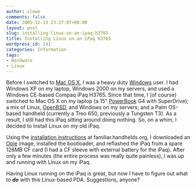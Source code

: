 ```yaml
---
author: slowe
comments: false
date: 2005-12-13 23:27:07+00:00
layout: post
slug: installing-linux-on-an-ipaq-h3765
title: Installing Linux on an iPaq H3765
wordpress_id: 141
categories: Information
tags:
- Hardware
- Linux
---
```


Before I switched to [Mac OS X](http://www.apple.com/macosx/), I was a heavy duty [Windows](http://www.microsoft.com/windows/) user. I had Windows XP on my laptop, Windows 2000 on my servers, and used a Windows CE-based Compaq iPaq H3765. Since that time, I (of course) switched to Mac OS X on my laptop (a 15" [PowerBook](http://www.apple.com/powerbook/) G4 with SuperDrive); a mix of Linux, [OpenBSD](http://www.openbsd.org/), and Windows on my servers; and a Palm OS-based handheld (currently a Treo 650, previously a Tungsten T3). As a result, I still had this iPaq sitting around doing nothing. So, on a whim, I decided to install Linux on my old iPaq.

Using the [installation instructions](http://familiar.handhelds.org/releases/v0.8.2/install/) at familiar.handhelds.org, I downloaded an [Opie](http://opie.handhelds.org/) image, installed the bootloader, and reflashed the iPaq from a spare 128MB CF card (I had a CF sleeve with external battery for the iPaq). After only a few minutes (the entire process was really quite painless), I was up and running with Linux on my iPaq.

Having Linux running on the iPaq is great, but now I have to figure out what to **_do_** with this Linux-based PDA. Suggestions, anyone?
